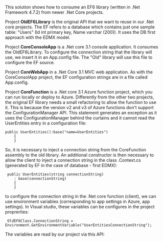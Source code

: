 This solution shows how to consume an EF6 library (written in .Net Framework 4.7.2) from newer .Net Core projects.

Project <b>OldEF6Library</b> is the original API that we want to reuse in our .Net core projects. The EF refers to a database which contains just one sample table: "Users" (Id int primary key, Name varchar (200)). It uses the DB first approach with the EDMX model.

Project <b>CoreConsoleApp</b> is a .Net core 3.1 console application. It consumes the OldEF6Library. To configure the connection string that the library will use, we insert it in an App.config file. The "Old" library will use this file to configure the EF source. 

Project <b>CoreWebApp</b> in a .Net Core 3.1 MVC web application. As with the CoreConsolApp project, the EF configuration strings are in a file called App.config. 

Project <b>CoreFunction</b> is a .Net core 3.1 Azure function project, which you can run locally or deploy to Azure. Differently from the other two projects, the original EF library  needs a small refactoring to allow the function to use it. This is because the version v2 and v3 of Azure functions don't support the ConfigurationManager API. This statement generates an exception as it uses the ConfigurationManager behind the curtains and it cannot read the UserEntities entry in a configuration file:

    public UserEntities():base("name=UserEntities")
        {
        }

So, it is necessary to inject a connection string from the CoreFunction assembly to the old library. An additional constructor is then necessary to allow the client to inject a connection string in the class .Context.cs (generated by EF in the case of database - first EDMX):

     public UserEntities(string connectionString)
        : base(connectionString)
        {
        }
to configure the connection string in the .Net core function (client), we can use environment variables (corresponding to app settings in Azure, app settings). In Visual studio, these variables can be configures in the project proprerties:

     OldEF6Class.ConnectionString = Environment.GetEnvironmentVariable("UserEntitiesConnectionString");

The variables are read by our project via this API:




